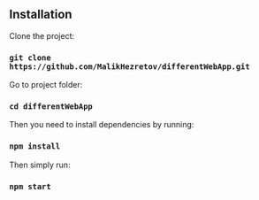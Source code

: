 ## Installation

Clone the project: 

### `git clone https://github.com/MalikHezretov/differentWebApp.git`

Go to project folder:

### `cd differentWebApp` 

Then you need to install dependencies by running: 

### `npm install`

Then simply run: 

### `npm start`
